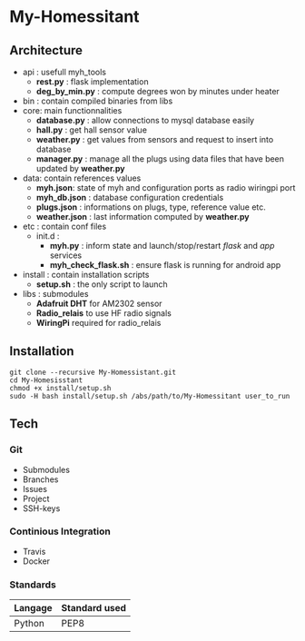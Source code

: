 # My-Homessitant

## Architecture
- api : usefull myh_tools
	- **rest.py** : flask implementation
	- **deg_by_min.py** : compute degrees won by minutes under heater
- bin : contain compiled binaries from libs
- core: main functionnalities
	- **database.py** : allow connections to mysql database easily
	- **hall.py** : get hall sensor value
	- **weather.py** : get values from sensors and request to insert into database
	- **manager.py** : manage all the plugs using data files that have been updated by **weather.py**
- data: contain references values
	- **myh.json**: state of myh and configuration ports as radio wiringpi port
	- **myh_db.json** : database configuration credentials 
	- **plugs.json** : informations on plugs, type, reference value etc.
	- **weather.json** : last information computed by **weather.py** 
- etc : contain conf files
	- init.d : 
		- **myh.py** : inform state and launch/stop/restart _flask_ and _app_ services
		- **myh_check_flask.sh** : ensure flask is running for android app
- install : contain installation scripts
    - **setup.sh** : the only script to launch
- libs : submodules
    - **Adafruit DHT** for AM2302 sensor
    - **Radio_relais** to use HF radio signals
    - **WiringPi** required for radio_relais

## Installation
```
git clone --recursive My-Homessistant.git
cd My-Homesisstant
chmod +x install/setup.sh
sudo -H bash install/setup.sh /abs/path/to/My-Homessitant user_to_run
```

## Tech
### Git
* Submodules
* Branches
* Issues
* Project
* SSH-keys
### Continious Integration
* Travis
* Docker
### Standards
|Langage | Standard used|
| ------ | ------       |
|Python  |  PEP8        |
